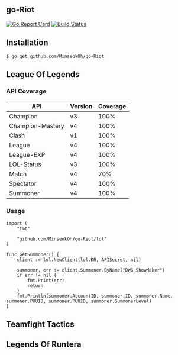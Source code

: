 ## go-Riot

[![Go Report Card](https://goreportcard.com/badge/github.com/MinseokOh/go-riot)](https://goreportcard.com/report/github.com/MinseokOh/go-riot) [![Build Status](https://travis-ci.com/MinseokOh/go-riot.svg?branch=master)](https://travis-ci.com/MinseokOh/go-riot)

## Installation

```
$ go get github.com/MinseokOh/go-Riot
```

## League Of Legends

### API Coverage

API | Version | Coverage
--- | ------- | --------
Champion | v3 | 100%
Champion-Mastery | v4 | 100%
Clash | v1 | 100%
League | v4 | 100%
League-EXP | v4 | 100%
LOL-Status | v3 | 100%
Match | v4 | 70%
Spectator | v4 | 100%
Summoner | v4 | 100%

### Usage

```
import (
	"fmt"

	"github.com/MinseokOh/go-Riot/lol"
)

func GetSummoner() {
	client := lol.NewClient(lol.KR, APISecret, nil)

	summoner, err := client.Summoner.ByName("DWG ShowMaker")
	if err != nil {
		fmt.Print(err)
		return
	}
	fmt.Println(summoner.AccountID, summoner.ID, summoner.Name, summoner.PUUID, summoner.PUUID, summoner.SummonerLevel)
}

```

## Teamfight Tactics

## Legends Of Runtera